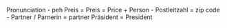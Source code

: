 Pronunciation - peh
Preis = Preis = Price +
Person -
Postleitzahl = zip code -
Partner / Parnerin = partner
Präsident = President
